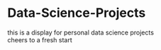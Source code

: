 # Data-Science-Projects
this is a display for personal data science projects    
cheers to a fresh start
